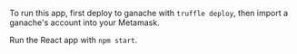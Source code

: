 To run this app, first deploy to ganache with `truffle deploy`, then import a ganache's account into your Metamask.

Run the React app with `npm start`.